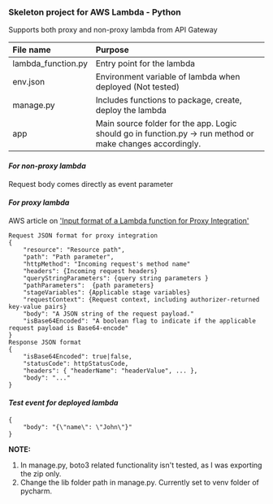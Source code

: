 ### Skeleton project for AWS Lambda - Python

Supports both proxy and non-proxy lambda from API Gateway  



| File name | Purpose |
| :---     |  :---
| lambda_function.py | Entry point for the lambda |  
| env.json | Environment variable of lambda when deployed (Not tested)  
| manage.py | Includes functions to package, create, deploy the lambda  
| app | Main source folder for the app. Logic should go in function.py -> run method or make changes accordingly.

#### _For non-proxy lambda_
Request body comes directly as event parameter

#### _For proxy lambda_

AWS article on ['Input format of a Lambda function for Proxy Integration'](https://docs.aws.amazon.com/apigateway/latest/developerguide/set-up-lambda-proxy-integrations.html#api-gateway-simple-proxy-for-lambda-input-format)

```
Request JSON format for proxy integration
{
	"resource": "Resource path",
	"path": "Path parameter",
	"httpMethod": "Incoming request's method name"
	"headers": {Incoming request headers}
	"queryStringParameters": {query string parameters }
	"pathParameters":  {path parameters}
	"stageVariables": {Applicable stage variables}
	"requestContext": {Request context, including authorizer-returned key-value pairs}
	"body": "A JSON string of the request payload."
	"isBase64Encoded": "A boolean flag to indicate if the applicable request payload is Base64-encode"
}
Response JSON format
{
	"isBase64Encoded": true|false,
	"statusCode": httpStatusCode,
	"headers": { "headerName": "headerValue", ... },
	"body": "..."
}
```

#### _Test event for deployed lambda_
```
{
    "body": "{\"name\": \"John\"}"
}
```
**NOTE:**   
1. In manage.py, boto3 related functionality isn't tested, as I was exporting the zip only.  
2. Change the lib folder path in manage.py. Currently set to venv folder of pycharm.  